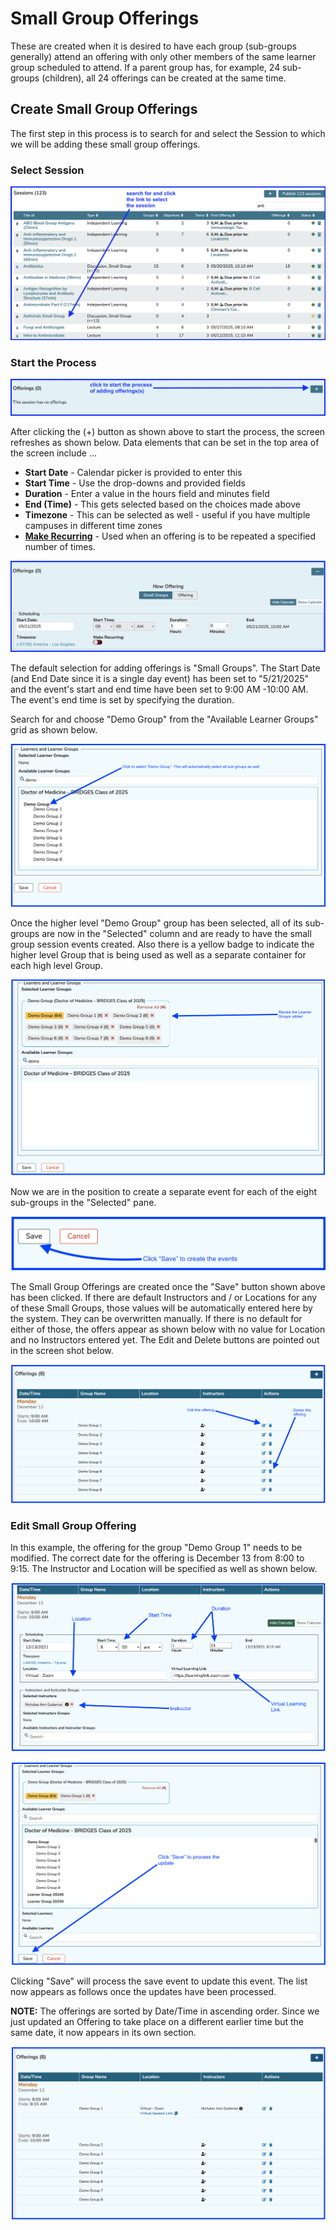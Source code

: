 # Small Group Offerings

These are created when it is desired to have each group (sub-groups generally) attend an offering with only other members of the same learner group scheduled to attend. If a parent group has, for example, 24 sub-groups (children), all 24 offerings can be created at the same time.

## Create Small Group Offerings

The first step in this process is to search for and select the Session to which we will be adding these small group offerings.

### Select Session

![select session](../../images/create_small_group_offerings/select_session.png)

### Start the Process

![start the process](../../images/create_small_group_offerings/start_the_process.png)

After clicking the (+) button as shown above to start the process, the screen refreshes as shown below. Data elements that can be set in the top area of the screen include ...


* **Start Date** - Calendar picker is provided to enter this
* **Start Time** - Use the drop-downs and provided fields
* **Duration** - Enter a value in the hours field and minutes field
* **End (Time)** - This gets selected based on the choices made above
* **Timezone** - This can be selected as well - useful if you have multiple campuses in different time zones
* **[Make Recurring](https://iliosproject.gitbook.io/ilios-user-guide/courses-and-sessions/offerings/recurring-event)** - Used when an offering is to be repeated a specified number of times.

![offering editor - top part](../../images/create_small_group_offerings/offering_editor_top.png)

The default selection for adding offerings is "Small Groups". The Start Date (and End Date since it is a single day event) has been set to "5/21/2025" and the event's start and end time have been set to 9:00 AM -10:00 AM. The event's end time is set by specifying the duration.

Search for and choose "Demo Group" from the "Available Learner Groups" grid as shown below.

![select parent group](../../images/create_small_group_offerings/select_parent_group.png)

Once the higher level "Demo Group" group has been selected, all of its sub-groups are now in the "Selected" column and are ready to have the small group session events created. Also there is a yellow badge to indicate the higher level Group that is being used as well as a separate container for each high level Group.

![learner groups added](../../images/create_small_group_offerings/learner_groups_added.png)

Now we are in the position to create a separate event for each of the eight sub-groups in the "Selected" pane.

![Save - create the events](../../images/create_small_group_offerings/save_to_create_events.png)

The Small Group Offerings are created once the "Save" button shown above has been clicked. If there are default Instructors and / or Locations for any of these Small Groups, those values will be automatically entered here by the system. They can be overwritten manually. If there is no default for either of those, the offers appear as shown below with no value for Location and no Instructors entered yet. The Edit and Delete buttons are pointed out in the screen shot below.

![List of Offerings recently created](../../images/create_small_group_offerings/offering_list.png)

### Edit Small Group Offering

In this example, the offering for the group "Demo Group 1" needs to be modified. The correct date for the offering is December 13 from 8:00 to 9:15. The Instructor and Location will be specified as well as shown below.

![Upper part of screen](../../images/create_small_group_offerings/offering_screen_upper.png )

![Save to update](../../images/create_small_group_offerings/save_to_update.png)

Clicking "Save" will process the save event to update this event. The list now appears as follows once the updates have been processed.

**NOTE:** The offerings are sorted by Date/Time in ascending order. Since we just updated an Offering to take place on a different earlier time but the same date, it now appears in its own section.

![Offering list updated](../../images/create_small_group_offerings/offering_list_updated.png)

